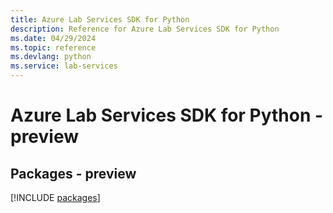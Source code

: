 ```yaml
---
title: Azure Lab Services SDK for Python
description: Reference for Azure Lab Services SDK for Python
ms.date: 04/29/2024
ms.topic: reference
ms.devlang: python
ms.service: lab-services
---
```

# Azure Lab Services SDK for Python - preview
## Packages - preview
[!INCLUDE [packages](lab-services-index.md)]